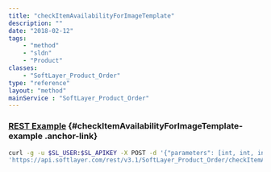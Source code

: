 ```yaml
---
title: "checkItemAvailabilityForImageTemplate"
description: ""
date: "2018-02-12"
tags:
    - "method"
    - "sldn"
    - "Product"
classes:
    - "SoftLayer_Product_Order"
type: "reference"
layout: "method"
mainService : "SoftLayer_Product_Order"
---
```


### [REST Example](#checkItemAvailabilityForImageTemplate-example) <a href="/article/rest/"><i class="fas fa-question"></i></a> {#checkItemAvailabilityForImageTemplate-example .anchor-link} 
```bash
curl -g -u $SL_USER:$SL_APIKEY -X POST -d '{"parameters": [int, int, int, string]}' \
'https://api.softlayer.com/rest/v3.1/SoftLayer_Product_Order/checkItemAvailabilityForImageTemplate'
```
